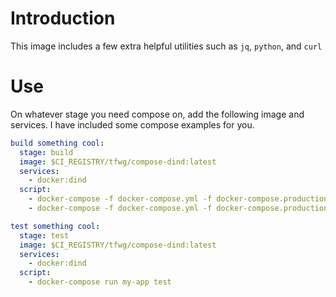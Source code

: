 # Introduction

This image includes a few extra helpful utilities such as `jq`, `python`, and `curl`

# Use

On whatever stage you need compose on, add the following image and services. I have included some compose examples for you.


```yml
build something cool:
  stage: build
  image: $CI_REGISTRY/tfwg/compose-dind:latest
  services:
    - docker:dind
  script:
    - docker-compose -f docker-compose.yml -f docker-compose.production.yml build
    - docker-compose -f docker-compose.yml -f docker-compose.production.yml push

test something cool:
  stage: test
  image: $CI_REGISTRY/tfwg/compose-dind:latest
  services:
    - docker:dind
  script:
    - docker-compose run my-app test
```
